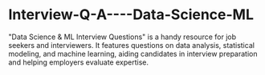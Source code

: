 # Interview-Q-A----Data-Science-ML
"Data Science &amp; ML Interview Questions" is a handy resource for job seekers and interviewers. It features questions on data analysis, statistical modeling, and machine learning, aiding candidates in interview preparation and helping employers evaluate expertise.
